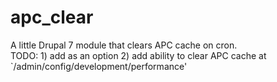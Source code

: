 apc_clear
=========

A little Drupal 7 module that clears APC cache on cron.  
TODO: 1) add as an option 2) add ability to clear APC cache at `/admin/config/development/performance'
